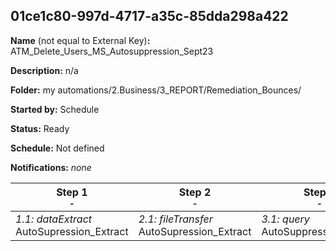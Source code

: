 ## 01ce1c80-997d-4717-a35c-85dda298a422

**Name** (not equal to External Key)**:** ATM_Delete_Users_MS_Autosuppression_Sept23

**Description:** n/a

**Folder:** my automations/2.Business/3_REPORT/Remediation_Bounces/

**Started by:** Schedule

**Status:** Ready

**Schedule:** Not defined

**Notifications:** _none_


| Step 1<br>_<small>-</small>_ | Step 2<br>_<small>-</small>_ | Step 3<br>_<small>-</small>_ | Step 4<br>_<small>-</small>_ |
| --- | --- | --- | --- |
| _1.1: dataExtract_<br>AutoSupression_Extract | _2.1: fileTransfer_<br>AutoSupression_Extract | _3.1: query_<br>AutoSuppression_Delete | _4.1: importFile_<br>Import_Autosuppression |
